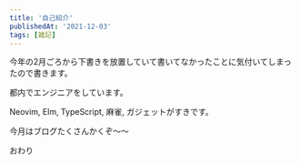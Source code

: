 ```yaml
---
title: '自己紹介'
publishedAt: '2021-12-03'
tags: [雑記]
---
```


今年の2月ごろから下書きを放置していて書いてなかったことに気付いてしまったので書きます。

都内でエンジニアをしています。

Neovim, Elm, TypeScript, 麻雀, ガジェットがすきです。

今月はブログたくさんかくぞ〜〜

おわり
